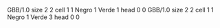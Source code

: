 <gs-board> GBB/1.0
size 2 2
cell 1 1 Negro 1 Verde 1
head 0 0
 </gs-board>
<gs-board> GBB/1.0
size 2 2
cell 1 1 Negro 1 Verde 3
head 0 0
 </gs-board>